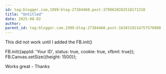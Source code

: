 ```yaml
---
id: tag:blogger.com,1999:blog-27384460.post-3798620282518171310
title: "Untitled"
date: 2025-08-02
author: 
parent_id: tag:blogger.com,1999:blog-27384460.post-1638319214757570980
---
```


This did not work until I added the FB.init()

FB.init({appId: 'Your ID', status: true, cookie: true, xfbml: true});
FB.Canvas.setSize({height: 1500});

Works great - Thanks